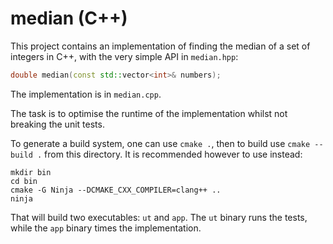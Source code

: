median (C++)
============

This project contains an implementation of finding the median of a set of integers in C++,
with the very simple API in `median.hpp`:

```c++
double median(const std::vector<int>& numbers);
```

The implementation is in `median.cpp`.

The task is to optimise the runtime of the implementation whilst not breaking the
unit tests.

To generate a build system, one can use `cmake .`, then to build use `cmake --build .`
from this directory. It is recommended however to use instead:

```
mkdir bin
cd bin
cmake -G Ninja --DCMAKE_CXX_COMPILER=clang++ ..
ninja
```

That will build two executables: `ut` and `app`. The `ut` binary runs the tests,
while the `app` binary times the implementation.

